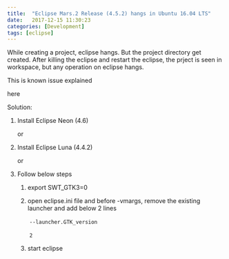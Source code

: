 ```yaml
---
title:  "Eclipse Mars.2 Release (4.5.2) hangs in Ubuntu 16.04 LTS"
date:   2017-12-15 11:30:23
categories: [Development]
tags: [eclipse]
---
```

While creating a project, eclipse hangs. But the project directory get created. After killing the eclipse and restart the eclipse, the prject is seen in workspace, but any operation on eclipse hangs. 

This is known issue explained 

[here]: https://bugs.eclipse.org/bugs/show_bug.cgi?id=495946

here

Solution:

1. Install Eclipse Neon (4.6) 

   or

2. Install Eclipse Luna (4.4.2)

   or

3. Follow below steps

   1. export SWT_GTK3=0

   2. open eclipse.ini file and before -vmargs, remove the existing launcher and add below 2 lines

      ​	`--launcher.GTK_version`

      ​	`2`

   3. start eclipse
